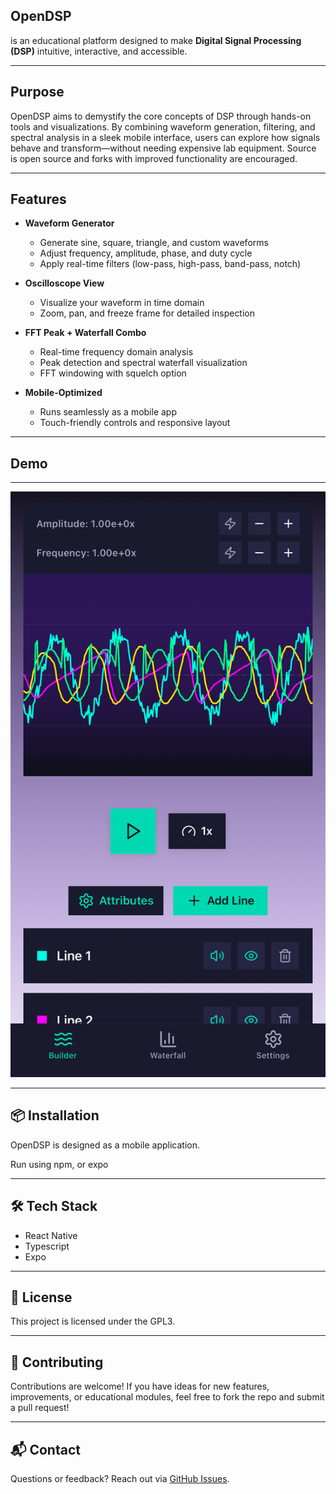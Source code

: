 
## **OpenDSP** 

is an educational platform designed to make **Digital Signal Processing (DSP)** intuitive, interactive, and accessible.

---

## Purpose

OpenDSP aims to demystify the core concepts of DSP through hands-on tools and visualizations. By combining waveform generation, filtering, and spectral analysis in a sleek mobile interface, users can explore how signals behave and transform—without needing expensive lab equipment. Source is open source and forks with improved functionality are encouraged.

---

## Features

- **Waveform Generator**  
  - Generate sine, square, triangle, and custom waveforms  
  - Adjust frequency, amplitude, phase, and duty cycle  
  - Apply real-time filters (low-pass, high-pass, band-pass, notch)

- **Oscilloscope View**  
  - Visualize your waveform in time domain  
  - Zoom, pan, and freeze frame for detailed inspection

- **FFT Peak + Waterfall Combo**  
  - Real-time frequency domain analysis  
  - Peak detection and spectral waterfall visualization  
  - FFT windowing with squelch option

- **Mobile-Optimized**  
  - Runs seamlessly as a mobile app  
  - Touch-friendly controls and responsive layout

---

## Demo

---

[![Watch Demo](assets/freq.jpg)](assets/demo.mp4)

---

## 📦 Installation

OpenDSP is designed as a mobile application.

Run using npm, or expo

---

## 🛠️ Tech Stack

- React Native
- Typescript
- Expo

---

## 📄 License

This project is licensed under the GPL3.

---

## 🤝 Contributing

Contributions are welcome! If you have ideas for new features, improvements, or educational modules, feel free to fork the repo and submit a pull request!

---

## 📬 Contact

Questions or feedback? Reach out via [GitHub Issues](https://github.com/1ch0r/OpenDSP/issues).
